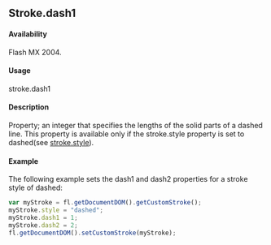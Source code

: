 ## Stroke.dash1

#### Availability

Flash MX 2004.

#### Usage

stroke.dash1

#### Description

Property; an integer that specifies the lengths of the solid parts of a dashed line. This property is available only if the stroke.style property is set to dashed(see [stroke.style](../Stroke_object/stroke20.md)).

#### Example

The following example sets the dash1 and dash2 properties for a stroke style of dashed:

```javascript
var myStroke = fl.getDocumentDOM().getCustomStroke();
myStroke.style = "dashed";
myStroke.dash1 = 1;
myStroke.dash2 = 2; 
fl.getDocumentDOM().setCustomStroke(myStroke);

```
